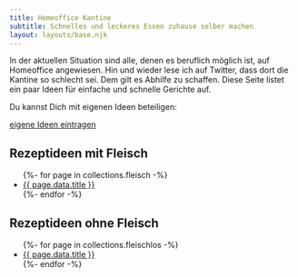 ```yaml
---
title: Homeoffice Kantine
subtitle: Schnelles und leckeres Essen zuhause selber machen
layout: layouts/base.njk
---
```


In der aktuellen Situation sind alle, denen es beruflich möglich ist, auf Homeoffice angewiesen. Hin und wieder lese ich auf Twitter, dass dort die Kantine so schlecht sei. Dem gilt es Abhilfe zu schaffen. Diese Seite listet ein paar Ideen für einfache und schnelle Gerichte auf.

Du kannst Dich mit eigenen Ideen beteiligen:

<div class="btn-cnt">
  <a href="https://docs.google.com/document/d/1mwB8c1QlyyUqDCTcn9XJN40UPImn0CnPtqCK8ubxXwI/edit?usp=sharing" class="btn btn--warning">eigene Ideen eintragen</a>
</div>

<main class="index-main">

  <div class="card">
    <div class="card__header">
      <h2 class="card__headline">Rezeptideen <strong>mit</strong> Fleisch</h2>
    </div>
    <div class="card__body">
      <ul class="listing">
      {%- for page in collections.fleisch -%}
        <li>
          <a href="{{ page.url }}">{{ page.data.title }}</a>
        </li>
      {%- endfor -%}
      </ul>
    </div>
  </div>

  <div class="card">
    <div class="card__header">
      <h2 class="card__headline">Rezeptideen <strong>ohne</strong> Fleisch</h2>
    </div>
    <div class="card__body">
      <ul class="listing">
      {%- for page in collections.fleischlos -%}
        <li>
          <a href="{{ page.url }}">{{ page.data.title }}</a>
        </li>
      {%- endfor -%}
      </ul>
    </div>
  </div>

</main>

